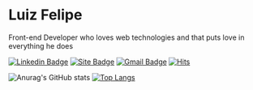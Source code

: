 # Luiz Felipe
Front-end Developer who loves web technologies and that puts love in everything he does

[![Linkedin Badge](https://img.shields.io/badge/-Luiz%20Felipe-7928Ca?style=flat-square&logo=Linkedin&logoColor=white&link=https://www.linkedin.com/in/meluiz/)](https://www.linkedin.com/in/meluiz/)
[![Site Badge](https://img.shields.io/badge/-meluiz.com-7928Ca?style=flat-square&logo=react&logoColor=white&labelColor=7928Ca&link=https://meluiz.com)](https://meluiz.com)
[![Gmail Badge](https://img.shields.io/badge/-me.luizfelipe@gmail.com-7928Ca?style=flat-square&logo=Gmail&logoColor=white&link=mailto:hi@meluiz.com)](mailto:hi@meluiz.com)
[![Hits](https://hits.seeyoufarm.com/api/count/incr/badge.svg?url=https%3A%2F%2Fgithub.com%2Fmeluiz&count_bg=%237928CA&title_bg=%237928CA&icon=&icon_color=%23E7E7E7&title=View+Profile&edge_flat=true)](https://meluiz.com)


![Anurag's GitHub stats](https://github-readme-stats.vercel.app/api?username=meluiz&theme=github_dark&show_icons=false&border_color=25282e&line_height=20&card_width=420)
[![Top Langs](https://github-readme-stats.vercel.app/api/top-langs/?username=meluiz&&theme=github_dark&layout=compact&border_color=25282e&card_width=288)](https://meluiz.com)
